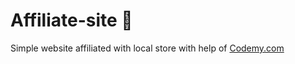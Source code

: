# Affiliate-site :money_mouth_face:                                                                                       
Simple website affiliated with local store
 with help of <a href="http://johnelder.com/">Codemy.com</a>
